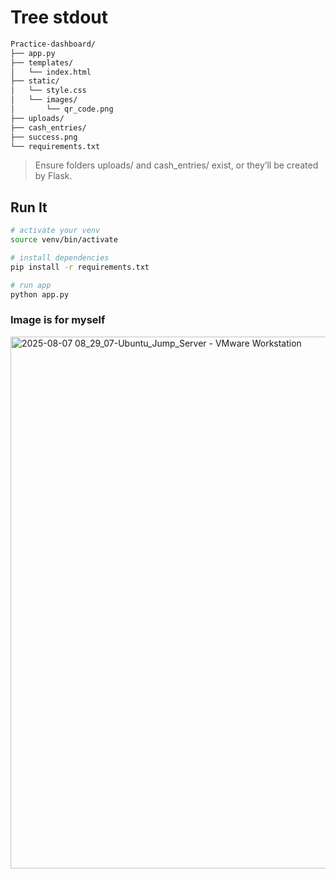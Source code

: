 # Tree stdout

```bash
Practice-dashboard/
├── app.py
├── templates/
│   └── index.html
├── static/
│   └── style.css
│   └── images/
│       └── qr_code.png
├── uploads/
├── cash_entries/
├── success.png
└── requirements.txt
```

> Ensure folders uploads/ and cash_entries/ exist, or they’ll be created by Flask.

## Run It

```bash
# activate your venv
source venv/bin/activate

# install dependencies
pip install -r requirements.txt

# run app
python app.py
```

### Image is for myself

<img width="1222" height="851" alt="2025-08-07 08_29_07-Ubuntu_Jump_Server - VMware Workstation" src="https://github.com/user-attachments/assets/59aff230-281a-4617-8de5-e4ed3533ea5e" />
